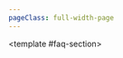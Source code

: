 ```yaml
---
pageClass: full-width-page
---
```

<script setup>
import dataProduct from '@/data/json/塔.json';
import { dataMap } from '../../.vitepress/theme/data-index.js';
import MiningFAQ from '@/text/mining-faq.md';


// 定义所有表格的信息，用于循环创建内容和导航
const tables = [
  // {
  //   id: 'tower-table',         // 用作锚点的唯一ID
  //   title: '塔',    // 表格的标题
  //   data: dataProduct,           // 绑定的数据
  // },
  {
    id: 'modules-horde-upgradePrestige-table',
    title: '声望升级',
    data: dataMap['modules/horde/upgradePrestige']
  },
  // {
  //   id: 'modules-horde-upgradePremium-table',
  //   title: '高级升级',
  //   data: dataMap['modules/horde/upgradePremium']
  // },
  {
    id: 'modules-horde-upgrade2-table',
    title: '升级2',
    data: dataMap['modules/horde/upgrade2']
  },
  // {
  //   id: 'modules-horde-trinket-table',
  //   title: '饰品',
  //   data: dataMap['modules/horde/trinket']
  // },
  // {
  //   id: 'modules-horde-tower-table',
  //   title: '塔',
  //   data: dataMap['modules/horde/tower']
  // },
  // {
  //   id: 'modules-horde-relic-table',
  //   title: '圣遗物',
  //   data: dataMap['modules/horde/relic']
  // },
  // {
  //   id: 'modules-horde-heirloom-table',
  //   title: '传家宝',
  //   data: dataMap['modules/horde/heirloom']
  // },
  // {
  //   id: 'modules-horde-card-table',
  //   title: '卡牌',
  //   data: dataMap['modules/horde/card']
  // },
  // {
  //   id: 'modules-horde-battlePass-table',
  //   title: '战斗通行证',
  //   data: dataMap['modules/horde/battlePass']
  // },
  // {
  //   id: 'modules-horde-achievement-table',
  //   title: '成就',
  //   data: dataMap['modules/horde/achievement']
  // },

];

</script>

<TwoSectionsLayout>
  <template #data-section>
    <div v-for="tableInfo in tables" :key="tableInfo.id">
      <h3 :id="tableInfo.id">{{ tableInfo.title }}</h3>
      <DynamicTable :data="tableInfo.data">
        <template #notes>
        </template>
      </DynamicTable>
    </div>
  </template>

  <template #faq-section>
    <VillageFAQ />
  </template>

</TwoSectionsLayout>
